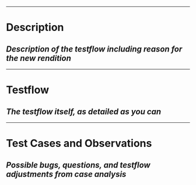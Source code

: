 -------------------------------------------------------------------------------
# Description
_Description of the testflow including reason for the new rendition_
-------------------------------------------------------------------------------


-------------------------------------------------------------------------------
# Testflow
_The testflow itself, as detailed as you can_
-------------------------------------------------------------------------------


-------------------------------------------------------------------------------
# Test Cases and Observations
_Possible bugs, questions, and testflow adjustments from case analysis_
-------------------------------------------------------------------------------


 
